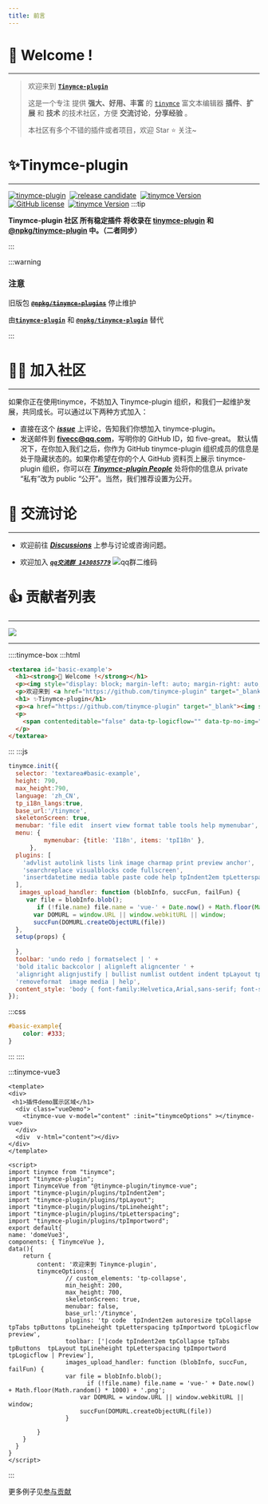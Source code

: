 ```yaml
---
title: 前言
---
```

# **👋 Welcome !**
---

> 欢迎来到 [**`Tinymce-plugin`** ](https://github.com/tinymce-plugin)
>
>这是一个专注 提供 **强大、好用、丰富** 的 [`tinymce`](https://www.tiny.cloud) 富文本编辑器 **插件**、**扩展** 和 **技术** 的技术社区，方便 **交流讨论**，**分享经验** 。
> 
> 本社区有多个不错的插件或者项目，欢迎 Star ⭐ 关注~
>



# ✨Tinymce-plugin
---

[![tinymce-plugin](https://tinymce-plugin.github.io/badge.svg)](https://github.com/tinymce-plugin)&nbsp;
[![release candidate](https://img.shields.io/npm/v/tinymce-plugin.svg)](https://www.npmjs.com/package/tinymce-plugin)&nbsp;
[![tinymce Version](https://img.shields.io/badge/tinymce-5.2.0~5.x.x-green.svg)](https://www.tiny.cloud)&nbsp; 
[![GitHub license](https://img.shields.io/github/license/tinymce-plugin/tp-indent2em.svg)](https://github.com/tinymce-plugin/tp-indent2em/blob/main/LICENSE)&nbsp;
[![tinymce Version](https://img.shields.io/npm/dm/@npkg/tinymce-plugins)](https://www.tiny.cloud)
:::tip

**Tinymce-plugin 社区 所有稳定插件 将收录在 [**tinymce-plugin**](https://www.npmjs.com/package/tinymce-plugin) 和 [**@npkg/tinymce-plugin**](https://www.npmjs.com/package/@npkg/tinymce-plugin) 中。（二者同步）**

:::


<!--🚀 表示已经实现的功能

👷 表示进行中的功能

⏳ 表示规划中的功能

💡 想法

📝 计划

 但是🥇🥈🥉🏅🎖🏆🔥-->
 
:::warning 
### 注意
旧版包 [~~**`@npkg/tinymce-plugins`**~~](https://www.npmjs.com/package/@npkg/tinymce-plugins) 停止维护

由[**`tinymce-plugin`**](https://www.npmjs.com/package/tinymce-plugin) 和 [**`@npkg/tinymce-plugin`**](https://www.npmjs.com/package/@npkg/tinymce-plugin) 替代

:::


# 🙋‍♂️ 加入社区
---

如果你正在使用tinymce，不妨加入 Tinymce-plugin 组织，和我们一起维护发展，共同成长。可以通过以下两种方式加入：

- 直接在这个 [_***issue***_](https://github.com/tinymce-plugin/tinymce-plugin.github.io/issues/3) 上评论，告知我们你想加入 tinymce-plugin。
- 发送邮件到 [**fivecc@qq.com**](mailto:fivecc@qq.com?Subject=加入Tinymce-plugin社区组织)，写明你的 GitHub ID，如 five-great。
默认情况下，在你加入我们之后，你作为 GitHub tinymce-plugin 组织成员的信息是处于隐藏状态的。如果你希望在你的个人 GitHub 资料页上展示 tinymce-plugin 组织，你可以在 [*_**Tinymce-plugin People**_*](https://github.com/orgs/tinymce-plugin/people) 处将你的信息从 private “私有”改为 public “公开”。当然，我们推荐设置为公开。

# 💬 交流讨论
---

- 欢迎前往 [*_**Discussions**_*](https://github.com/tinymce-plugin/tinymce-plugin.github.io/discussions) 上参与讨论或咨询问题。

- 欢迎加入 [*_**`qq交流群 143085779`**_*](https://jq.qq.com/?_wv=1027&k=JgsnIlUw)
![qq群二维码](https://tinymce-plugin.github.io/qq.png#pic_center)


# 👍 贡献者列表
---
<a href="https://opencollective.com/tinymce-plugin/contributors.svg?width=890&button=false"><img src="https://opencollective.com/tinymce-plugin/contributors.svg?width=890&button=false" /></a>

---



::::tinymce-box
:::html
```html
<textarea id='basic-example'>
  <h1><strong>👋 Welcome !</strong></h1>
  <p><img style="display: block; margin-left: auto; margin-right: auto;" title="Tiny Logo" src="/thinymce-pluginIcon.png" alt="TinyMCE Logo" width="128"  /></p>
  <p>欢迎来到 <a href="https://github.com/tinymce-plugin" target="_blank"><strong><code class="fv-code_inline">Tinymce-plugin</code></strong></a></p><p>这是一个专注 提供 <strong>强大、好用、丰富</strong> 的 <a href="https://www.tiny.cloud" target="_blank"><code class="fv-code_inline">tinymce</code></a> 富文本编辑器 <strong>插件</strong>、<strong>扩展</strong> 和 <strong>技术</strong> 的技术社区，方便 <strong>交流讨论</strong>，<strong>分享经验</strong> 。</p><p>本社区有多个不错的插件或者项目，欢迎 Star ⭐ 关注~</p>
  <h1> ✨Tinymce-plugin</h1>
  <p><a href="https://github.com/tinymce-plugin" target="_blank"><img src="https://tinymce-plugin.github.io/badge.svg" alt="tinymce-plugin"></a>&nbsp; <a href="https://www.npmjs.com/package/tinymce-plugin" target="_blank"><img src="https://img.shields.io/npm/v/tinymce-plugin.svg" alt="release candidate"></a>&nbsp; <a href="https://www.tiny.cloud" target="_blank"><img src="https://img.shields.io/badge/tinymce-5.2.0~5.x.x-green.svg" alt="tinymce Version"></a>&nbsp; <a href="https://github.com/tinymce-plugin/tinymce-plugin/blob/main/LICENSE" target="_blank"><img src="https://img.shields.io/github/license/tinymce-plugin/tp-indent2em.svg" alt="GitHub license"></a>&nbsp; <a href="https://www.tiny.cloud" target="_blank"><img src="https://img.shields.io/npm/dm/tinymce-plugin" alt="tinymce Version"></a></p>
  <p>
    <span contenteditable="false" data-tp-logicflow="" data-tp-no-img="" data-mce-selected="1"><object style="width: 160px; height: 160px; transform: scale(1, 1);" data="/tpLogicflow.svg" data-mce-style="width: 556px; height: 260px; transform: scale(1, 1);"></object></span>
  </p>
</textarea>

```
:::
:::js
```js
tinymce.init({
  selector: 'textarea#basic-example',
  height: 790,
  max_height:790,
  language: 'zh_CN',
  tp_i18n_langs:true,
  base_url:'/tinymce',
  skeletonScreen: true,
  menubar: 'file edit  insert view format table tools help mymenubar',
  menu: {
          mymenubar: {title: 'I18n', items: 'tpI18n' },
      },
  plugins: [
    'advlist autolink lists link image charmap print preview anchor',
    'searchreplace visualblocks code fullscreen',
    'insertdatetime media table paste code help tpIndent2em tpLetterspacing tpImportword tpLogicflow tpLayout tpLineheight  wordcount'
  ],
   images_upload_handler: function (blobInfo, succFun, failFun) {
     var file = blobInfo.blob();
        if (!file.name) file.name = 'vue-' + Date.now() + Math.floor(Math.random() * 1000) + '.png';
       var DOMURL = window.URL || window.webkitURL || window;
       succFun(DOMURL.createObjectURL(file))
  },
  setup(props) {
   
  },
  toolbar: 'undo redo | formatselect | ' +
  'bold italic backcolor | alignleft aligncenter ' +
  'alignright alignjustify | bullist numlist outdent indent tpLayout tpIndent2em tpLineheight tpLetterspacing | tpImportword tpLogicflow | ' +
  'removeformat  image media | help',
  content_style: 'body { font-family:Helvetica,Arial,sans-serif; font-size:14px }'
});
```
:::css
```css
#basic-example{
    color: #333;
}
```
:::
::::


:::tinymce-vue3

```vue
<template>
<div>
 <h1>插件demo展示区域</h1>
  <div class="vueDemo">
    <tinymce-vue v-model="content" :init="tinymceOptions" ></tinymce-vue>
  </div>
  <div  v-html="content"></div>
</div>
</template>

<script>
import tinymce from "tinymce";
import "tinymce-plugin";
import TinymceVue from "@tinymce-plugin/tinymce-vue";
import "tinymce-plugin/plugins/tpIndent2em";
import "tinymce-plugin/plugins/tpLayout";
import "tinymce-plugin/plugins/tpLineheight";
import "tinymce-plugin/plugins/tpLetterspacing";
import "tinymce-plugin/plugins/tpImportword"; 
export default{
name: 'domeVue3',
components: { TinymceVue },
data(){
    return {
        content: '欢迎来到 Tinymce-plugin',
        tinymceOptions:{
                // custom_elements: 'tp-collapse',
                min_height: 200,
                max_height: 700,
                skeletonScreen: true,
                menubar: false,
                base_url:'/tinymce',
                plugins: 'tp code  tpIndent2em autoresize tpCollapse tpTabs tpButtons tpLineheight tpLetterspacing tpImportword tpLogicflow preview',
                toolbar: ['|code tpIndent2em tpCollapse tpTabs tpButtons  tpLayout tpLineheight tpLetterspacing tpImportword tpLogicflow | Preview'],
                images_upload_handler: function (blobInfo, succFun, failFun) {
                var file = blobInfo.blob();
                      if (!file.name) file.name = 'vue-' + Date.now() + Math.floor(Math.random() * 1000) + '.png';
                    var DOMURL = window.URL || window.webkitURL || window;
                    succFun(DOMURL.createObjectURL(file))
                }
             
        }
    }
  }
}
</script>
```
:::

更多例子见[参与贡献](/contributing/writing-guide/grammar-demo.html)